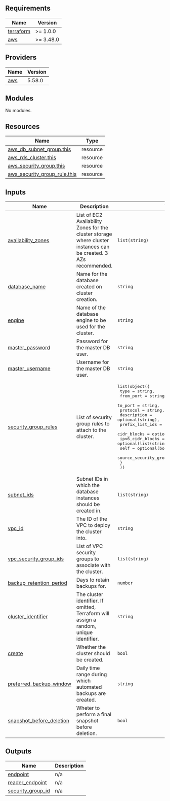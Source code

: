 <!-- BEGIN_TF_DOCS -->
## Requirements

| Name | Version |
|------|---------|
| <a name="requirement_terraform"></a> [terraform](#requirement\_terraform) | >= 1.0.0 |
| <a name="requirement_aws"></a> [aws](#requirement\_aws) | >= 3.48.0 |

## Providers

| Name | Version |
|------|---------|
| <a name="provider_aws"></a> [aws](#provider\_aws) | 5.58.0 |

## Modules

No modules.

## Resources

| Name | Type |
|------|------|
| [aws_db_subnet_group.this](https://registry.terraform.io/providers/hashicorp/aws/latest/docs/resources/db_subnet_group) | resource |
| [aws_rds_cluster.this](https://registry.terraform.io/providers/hashicorp/aws/latest/docs/resources/rds_cluster) | resource |
| [aws_security_group.this](https://registry.terraform.io/providers/hashicorp/aws/latest/docs/resources/security_group) | resource |
| [aws_security_group_rule.this](https://registry.terraform.io/providers/hashicorp/aws/latest/docs/resources/security_group_rule) | resource |

## Inputs

| Name | Description | Type | Default | Required |
|------|-------------|------|---------|:--------:|
| <a name="input_availability_zones"></a> [availability\_zones](#input\_availability\_zones) | List of EC2 Availability Zones for the cluster storage where cluster instances can be created. 3 AZs recommended. | `list(string)` | n/a | yes |
| <a name="input_database_name"></a> [database\_name](#input\_database\_name) | Name for the database created on cluster creation. | `string` | n/a | yes |
| <a name="input_engine"></a> [engine](#input\_engine) | Name of the database engine to be used for the cluster. | `string` | n/a | yes |
| <a name="input_master_password"></a> [master\_password](#input\_master\_password) | Password for the master DB user. | `string` | n/a | yes |
| <a name="input_master_username"></a> [master\_username](#input\_master\_username) | Username for the master DB user. | `string` | n/a | yes |
| <a name="input_security_group_rules"></a> [security\_group\_rules](#input\_security\_group\_rules) | List of security group rules to attach to the cluster. | <pre>list(object({<br>    type                     = string,<br>    from_port                = string,<br>    to_port                  = string,<br>    protocol                 = string,<br>    description              = optional(string),<br>    prefix_list_ids          = optional(list(string)),<br>    cidr_blocks              = optional(list(string)),<br>    ipv6_cidr_blocks         = optional(list(string)),<br>    self                     = optional(bool),<br>    source_security_group_id = optional(string)<br>    }<br>  ))</pre> | n/a | yes |
| <a name="input_subnet_ids"></a> [subnet\_ids](#input\_subnet\_ids) | Subnet IDs in which the database instances should be created in. | `list(string)` | n/a | yes |
| <a name="input_vpc_id"></a> [vpc\_id](#input\_vpc\_id) | The ID of the VPC to deploy the cluster into. | `string` | n/a | yes |
| <a name="input_vpc_security_group_ids"></a> [vpc\_security\_group\_ids](#input\_vpc\_security\_group\_ids) | List of VPC security groups to associate with the cluster. | `list(string)` | n/a | yes |
| <a name="input_backup_retention_period"></a> [backup\_retention\_period](#input\_backup\_retention\_period) | Days to retain backups for. | `number` | `1` | no |
| <a name="input_cluster_identifier"></a> [cluster\_identifier](#input\_cluster\_identifier) | The cluster identifier. If omitted, Terraform will assign a random, unique identifier. | `string` | `null` | no |
| <a name="input_create"></a> [create](#input\_create) | Whether the cluster should be created. | `bool` | `true` | no |
| <a name="input_preferred_backup_window"></a> [preferred\_backup\_window](#input\_preferred\_backup\_window) | Daily time range during which automated backups are created. | `string` | `"00:00-02:00"` | no |
| <a name="input_snapshot_before_deletion"></a> [snapshot\_before\_deletion](#input\_snapshot\_before\_deletion) | Wheter to perform a final snapshot before deletion. | `bool` | `true` | no |

## Outputs

| Name | Description |
|------|-------------|
| <a name="output_endpoint"></a> [endpoint](#output\_endpoint) | n/a |
| <a name="output_reader_endpoint"></a> [reader\_endpoint](#output\_reader\_endpoint) | n/a |
| <a name="output_security_group_id"></a> [security\_group\_id](#output\_security\_group\_id) | n/a |
<!-- END_TF_DOCS -->